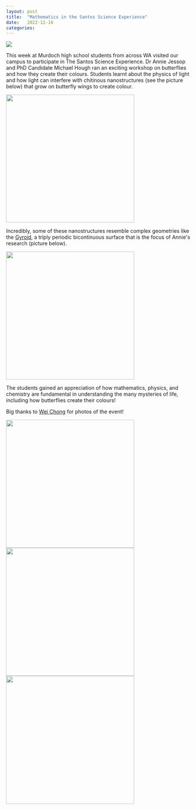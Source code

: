 ```yaml
---
layout: post
title:  "Mathematics in the Santos Science Experience"
date:   2022-12-16
categories: 
---
```

<img src="{{ site.baseurl }}/img/Wei-41.jpg">

This week at Murdoch high school students from across WA visited our campus to participate in The Santos Science Experience. <!--more-->  Dr Annie Jessop and PhD Candidate Michael Hough ran an exciting workshop on butterflies and how they create their colours. Students learnt about the physics of light and how light can interfere with chitinous nanostructures (see the picture below) that grow on butterfly wings to create colour. 

<img src="{{ site.baseurl }}/img/butterfly_gyroid.png" class="centerImage" width="350">

Incredibly, some of these nanostructures resemble complex geometries like the [Gyroid](http://gerdschroeder-turk.org/optical-materials-and-gyroid-photonics/), a triply periodic bicontinuous surface that is the focus of Annie's research (picture below). 

<img src="{{ site.baseurl }}/img/gyroid.png" class="centerImage" width="350">

The students gained an appreciation of how mathematics, physics, and chemistry are fundamental in understanding the many mysteries of life, including how butterflies create their colours!

Big thanks to [Wei Chong](https://www.instagram.com/certainlynotwei/) for photos of the event!

<img src="{{ site.baseurl }}/img/Wei-48.jpg" class="centerImage" width="350">
<img src="{{ site.baseurl }}/img/Wei-50.jpg" class="centerImage" width="350">
<img src="{{ site.baseurl }}/img/Wei-51.jpg" class="centerImage" width="350">